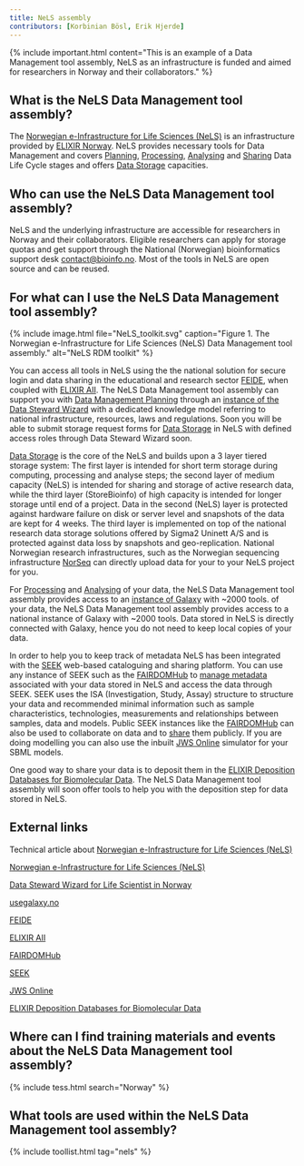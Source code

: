 ```yaml
---
title: NeLS assembly 
contributors: [Korbinian Bösl, Erik Hjerde]
---
```


{% include important.html content="This is an example of a Data Management tool assembly, NeLS as an infrastructure is funded and aimed for researchers in Norway and their collaborators." %}

## What is the NeLS Data Management tool assembly?

The [Norwegian e-Infrastructure for Life Sciences (NeLS)](https://nels.bioinfo.no/) is an infrastructure provided by [ELIXIR Norway](https://elixir.no/). NeLS provides necessary tools for Data Management and covers [Planning](planning), [Processing](processing), [Analysing](analysing) and [Sharing](sharing) Data Life Cycle stages and offers [Data Storage](storage) capacities.

## Who can use the NeLS Data Management tool assembly?

NeLS and the underlying infrastructure are accessible for researchers in Norway and their collaborators. Eligible researchers can apply for storage quotas and get support through the National (Norwegian) bioinformatics support desk [contact@bioinfo.no](mailto:contact@bioinfo.no).  Most of the tools in NeLS are open source and can be reused.



## For what can I use the NeLS Data Management tool assembly?

{% include image.html file="NeLS_toolkit.svg" caption="Figure 1. The Norwegian e-Infrastructure for Life Sciences (NeLS) Data Management tool assembly." alt="NeLS RDM toolkit" %}

You can access all tools in NeLS using the the national solution for secure login and data sharing in the educational and research sector [FEIDE](https://www.feide.no/), when coupled with [ELIXIR AII](https://elixir-europe.org/services/compute/aai).
The NeLS Data Management tool assembly can support you with [Data Management Planning](planning) through an [instance of the Data Steward Wizard](https://elixir-no.ds-wizard.org) with a dedicated knowledge model referring to national infrastructure, resources, laws and regulations. Soon you will be able to submit storage request forms for [Data Storage](storage) in NeLS with defined access roles through Data Steward Wizard soon.

[Data Storage](storage) is the core of the NeLS and builds upon a 3 layer tiered storage system: The first layer is intended for short term storage during computing, processing and analyse steps; the second layer of medium capacity (NeLS) is intended for sharing and storage of active research data, while the third layer (StoreBioinfo) of high capacity is intended for longer storage until end of a project.
Data in the second (NeLS) layer is protected against hardware failure on disk or server level and snapshots of the data are kept for 4 weeks. The third layer is implemented on top of the national research data storage solutions offered by Sigma2 Uninett A/S and is protected against data loss by snapshots and geo-replication.
National Norwegian research infrastructures, such as the Norwegian sequencing infrastructure [NorSeq](https://www.norseq.org/) can directly upload data for your to your NeLS project for you. 

For [Processing](processing) and [Analysing](analysing) of your data, the NeLS Data Management tool assembly provides access to an [instance of Galaxy](https://usegalaxy.no) with ~2000 tools. of your data, the NeLS Data Management tool assembly provides access to a national instance of Galaxy with ~2000 tools. Data stored in NeLS is directly connected with Galaxy, hence you do not need to keep local copies of your data.
 
In order to help you to keep track of metadata NeLS has been integrated with the [SEEK](https://seek4science.org/) web-based cataloguing and sharing platform. You can use any instance of SEEK such as the [FAIRDOMHub](https://fairdomhub.org/) to [manage metadata](metadata_management) associated with your data stored in NeLS and access the data through SEEK. SEEK uses the ISA (Investigation, Study, Assay) structure to structure your data and recommended minimal information such as sample characteristics, technologies, measurements and relationships between samples, data and models. Public SEEK instances like the [FAIRDOMHub](https://fairdomhub.org/) can also be used to collaborate on data and to [share](sharing) them publicly. If you are doing modelling you can also use the inbuilt [JWS Online](jjj.mib.ac.uk) simulator for your SBML models.
 
One good way to share your data is to deposit them in the [ELIXIR Deposition Databases for Biomolecular Data](https://elixir-europe.org/platforms/data/elixir-deposition-databases). The NeLS Data Management tool assembly will soon offer tools to help you with the deposition step for data stored in NeLS.

## External links

Technical article about [Norwegian e-Infrastructure for Life Sciences (NeLS)](https://doi.org/10.12688/f1000research.15119.1)

[Norwegian e-Infrastructure for Life Sciences (NeLS)](https://nels.bioinfo.no/) 

[Data Steward Wizard for Life Scientist in Norway](https://elixir-no.ds-wizard.org)

[usegalaxy.no](https://usegalaxy.no)

[FEIDE](https://www.feide.no/)

[ELIXIR AII](https://elixir-europe.org/services/compute/aai)

[FAIRDOMHub](https://fairdomhub.org/)

[SEEK](https://seek4science.org/)

[JWS Online](jjj.mib.ac.uk)

[ELIXIR Deposition Databases for Biomolecular Data](https://elixir-europe.org/platforms/data/elixir-deposition-databases)

## Where can I find training materials and events about the NeLS Data Management tool assembly?

{% include tess.html search="Norway" %}


## What tools are used within the NeLS Data Management tool assembly?

{% include toollist.html tag="nels" %}
